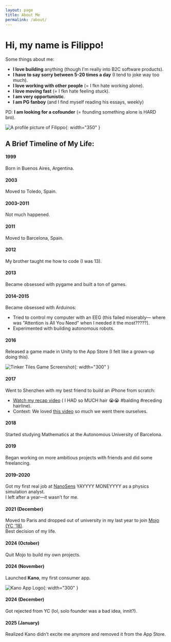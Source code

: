 ```yaml
---
layout: page
title: About Me
permalink: /about/
---
```


# Hi, my name is Filippo!  

Some things about me:

- **I love building** anything (though I'm really into B2C software products).  
- **I have to say sorry between 5-20 times a day** (I tend to joke way too much).
- **I love working with other people** (= I fkn hate working alone).  
- **I love moving fast** (= I fkn hate feeling stuck).  
- **I am very opportunistic**.  
- **I am PG fanboy** (and I find myself reading his essays, weekly)


PD:
**I am looking for a cofounder** (= founding something alone is HARD bro).


![A profile picture of Filippo](/assets/images/profilepic.jpeg){: width="350" }


## A Brief Timeline of My Life:

#### **1999**  
Born in Buenos Aires, Argentina.  

#### **2003**  
Moved to Toledo, Spain.  

#### **2003–2011**  
Not much happened.  

#### **2011**  
Moved to Barcelona, Spain.  

#### **2012**  
My brother taught me how to code (I was 13).  

#### **2013**  
Became obsessed with pygame and built a ton of games.  

#### **2014–2015**  
Became obsessed with Arduinos:  
- Tried to control my computer with an EEG (this failed miserably— where was "Attention is All You Need" when I needed it the most?????).  
- Experimented with building autonomous robots.  

#### **2016**  
Released a game made in Unity to the App Store (I felt like a grown-up doing this).  

![Tinker Tiles Game Screenshot](/assets/images/tinkertiles.png){: width="300" }

#### **2017**  
Went to Shenzhen with my best friend to build an iPhone from scratch:  
- [Watch my recap video](https://www.youtube.com/watch?v=phlQ3xntPH4&t=319s)  ( I HAD so MUCH hair 😭😭 #balding #receding hairline). 
- Context: We loved [this video](https://www.youtube.com/watch?v=aQszF2iKhx0) so much we went there ourselves.  

#### **2018**  
Started studying Mathematics at the Autonomous University of Barcelona.  

#### **2019**  
Began working on more ambitious projects with friends and did some freelancing.  

#### **2019–2020**  
Got my first real job at [NanoSens](https://www.nanusens.com/about/) YAYYYY MONEYYYY as a physics simulation analyst.  
I left after a year—it wasn’t for me.  

#### **2021 (December)**  
Moved to Paris and dropped out of university in my last year to join [Mojo (YC '18)](https://mojo-app.com/).  
Best decision of my life.  

#### **2024 (October)**  
Quit Mojo to build my own projects.  

#### **2024 (November)**  
Launched **Kano**, my first consumer app.  

![Kano App Logo](/assets/images/kano.png){: width="300" }

#### **2024 (December)**  
Got rejected from YC (lol, solo founder was a bad idea, innit?).  

#### **2025 (January)**  
Realized Kano didn’t excite me anymore and removed it from the App Store.  

